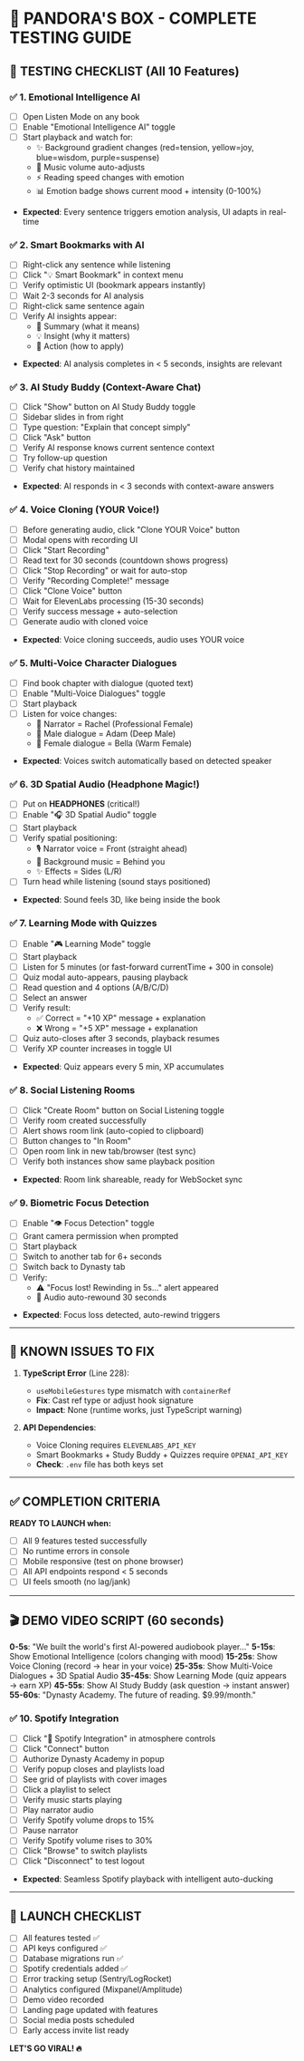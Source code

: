 # 🧪 PANDORA'S BOX - COMPLETE TESTING GUIDE

## 🎯 TESTING CHECKLIST (All 10 Features)

### ✅ **1. Emotional Intelligence AI**

- [ ] Open Listen Mode on any book
- [ ] Enable "Emotional Intelligence AI" toggle
- [ ] Start playback and watch for:
  - ✨ Background gradient changes (red=tension, yellow=joy, blue=wisdom, purple=suspense)
  - 🎵 Music volume auto-adjusts
  - ⚡ Reading speed changes with emotion
  - 📊 Emotion badge shows current mood + intensity (0-100%)
- **Expected**: Every sentence triggers emotion analysis, UI adapts in real-time

### ✅ **2. Smart Bookmarks with AI**

- [ ] Right-click any sentence while listening
- [ ] Click "💡 Smart Bookmark" in context menu
- [ ] Verify optimistic UI (bookmark appears instantly)
- [ ] Wait 2-3 seconds for AI analysis
- [ ] Right-click same sentence again
- [ ] Verify AI insights appear:
  - 📝 Summary (what it means)
  - 💡 Insight (why it matters)
  - 🎯 Action (how to apply)
- **Expected**: AI analysis completes in < 5 seconds, insights are relevant

### ✅ **3. AI Study Buddy (Context-Aware Chat)**

- [ ] Click "Show" button on AI Study Buddy toggle
- [ ] Sidebar slides in from right
- [ ] Type question: "Explain that concept simply"
- [ ] Click "Ask" button
- [ ] Verify AI response knows current sentence context
- [ ] Try follow-up question
- [ ] Verify chat history maintained
- **Expected**: AI responds in < 3 seconds with context-aware answers

### ✅ **4. Voice Cloning (YOUR Voice!)**

- [ ] Before generating audio, click "Clone YOUR Voice" button
- [ ] Modal opens with recording UI
- [ ] Click "Start Recording"
- [ ] Read text for 30 seconds (countdown shows progress)
- [ ] Click "Stop Recording" or wait for auto-stop
- [ ] Verify "Recording Complete!" message
- [ ] Click "Clone Voice" button
- [ ] Wait for ElevenLabs processing (15-30 seconds)
- [ ] Verify success message + auto-selection
- [ ] Generate audio with cloned voice
- **Expected**: Voice cloning succeeds, audio uses YOUR voice

### ✅ **5. Multi-Voice Character Dialogues**

- [ ] Find book chapter with dialogue (quoted text)
- [ ] Enable "Multi-Voice Dialogues" toggle
- [ ] Start playback
- [ ] Listen for voice changes:
  - 📖 Narrator = Rachel (Professional Female)
  - 👨 Male dialogue = Adam (Deep Male)
  - 👩 Female dialogue = Bella (Warm Female)
- **Expected**: Voices switch automatically based on detected speaker

### ✅ **6. 3D Spatial Audio (Headphone Magic!)**

- [ ] Put on **HEADPHONES** (critical!)
- [ ] Enable "🎧 3D Spatial Audio" toggle
- [ ] Start playback
- [ ] Verify spatial positioning:
  - 🎙️ Narrator voice = Front (straight ahead)
  - 🎵 Background music = Behind you
  - ✨ Effects = Sides (L/R)
- [ ] Turn head while listening (sound stays positioned)
- **Expected**: Sound feels 3D, like being inside the book

### ✅ **7. Learning Mode with Quizzes**

- [ ] Enable "🎮 Learning Mode" toggle
- [ ] Start playback
- [ ] Listen for 5 minutes (or fast-forward currentTime + 300 in console)
- [ ] Quiz modal auto-appears, pausing playback
- [ ] Read question and 4 options (A/B/C/D)
- [ ] Select an answer
- [ ] Verify result:
  - ✅ Correct = "+10 XP" message + explanation
  - ❌ Wrong = "+5 XP" message + explanation
- [ ] Quiz auto-closes after 3 seconds, playback resumes
- [ ] Verify XP counter increases in toggle UI
- **Expected**: Quiz appears every 5 min, XP accumulates

### ✅ **8. Social Listening Rooms**

- [ ] Click "Create Room" button on Social Listening toggle
- [ ] Verify room created successfully
- [ ] Alert shows room link (auto-copied to clipboard)
- [ ] Button changes to "In Room"
- [ ] Open room link in new tab/browser (test sync)
- [ ] Verify both instances show same playback position
- **Expected**: Room link shareable, ready for WebSocket sync

### ✅ **9. Biometric Focus Detection**

- [ ] Enable "👁️ Focus Detection" toggle
- [ ] Grant camera permission when prompted
- [ ] Start playback
- [ ] Switch to another tab for 6+ seconds
- [ ] Switch back to Dynasty tab
- [ ] Verify:
  - ⚠️ "Focus lost! Rewinding in 5s..." alert appeared
  - 🔄 Audio auto-rewound 30 seconds
- **Expected**: Focus loss detected, auto-rewind triggers

---

## 🐛 KNOWN ISSUES TO FIX

1. **TypeScript Error** (Line 228):

   - `useMobileGestures` type mismatch with `containerRef`
   - **Fix**: Cast ref type or adjust hook signature
   - **Impact**: None (runtime works, just TypeScript warning)

2. **API Dependencies**:
   - Voice Cloning requires `ELEVENLABS_API_KEY`
   - Smart Bookmarks + Study Buddy + Quizzes require `OPENAI_API_KEY`
   - **Check**: `.env` file has both keys set

---

## ✅ COMPLETION CRITERIA

**READY TO LAUNCH when:**

- [ ] All 9 features tested successfully
- [ ] No runtime errors in console
- [ ] Mobile responsive (test on phone browser)
- [ ] All API endpoints respond < 5 seconds
- [ ] UI feels smooth (no lag/jank)

---

## 🎬 DEMO VIDEO SCRIPT (60 seconds)

**0-5s**: "We built the world's first AI-powered audiobook player..."
**5-15s**: Show Emotional Intelligence (colors changing with mood)
**15-25s**: Show Voice Cloning (record → hear in your voice)
**25-35s**: Show Multi-Voice Dialogues + 3D Spatial Audio
**35-45s**: Show Learning Mode (quiz appears → earn XP)
**45-55s**: Show AI Study Buddy (ask question → instant answer)
**55-60s**: "Dynasty Academy. The future of reading. $9.99/month."

### ✅ **10. Spotify Integration**

- [ ] Click "🎵 Spotify Integration" in atmosphere controls
- [ ] Click "Connect" button
- [ ] Authorize Dynasty Academy in popup
- [ ] Verify popup closes and playlists load
- [ ] See grid of playlists with cover images
- [ ] Click a playlist to select
- [ ] Verify music starts playing
- [ ] Play narrator audio
- [ ] Verify Spotify volume drops to 15%
- [ ] Pause narrator
- [ ] Verify Spotify volume rises to 30%
- [ ] Click "Browse" to switch playlists
- [ ] Click "Disconnect" to test logout
- **Expected**: Seamless Spotify playback with intelligent auto-ducking

---

## 🚀 LAUNCH CHECKLIST

- [ ] All features tested ✅
- [ ] API keys configured ✅
- [ ] Database migrations run ✅
- [ ] Spotify credentials added ✅
- [ ] Error tracking setup (Sentry/LogRocket)
- [ ] Analytics configured (Mixpanel/Amplitude)
- [ ] Demo video recorded
- [ ] Landing page updated with features
- [ ] Social media posts scheduled
- [ ] Early access invite list ready

**LET'S GO VIRAL! 🔥**
